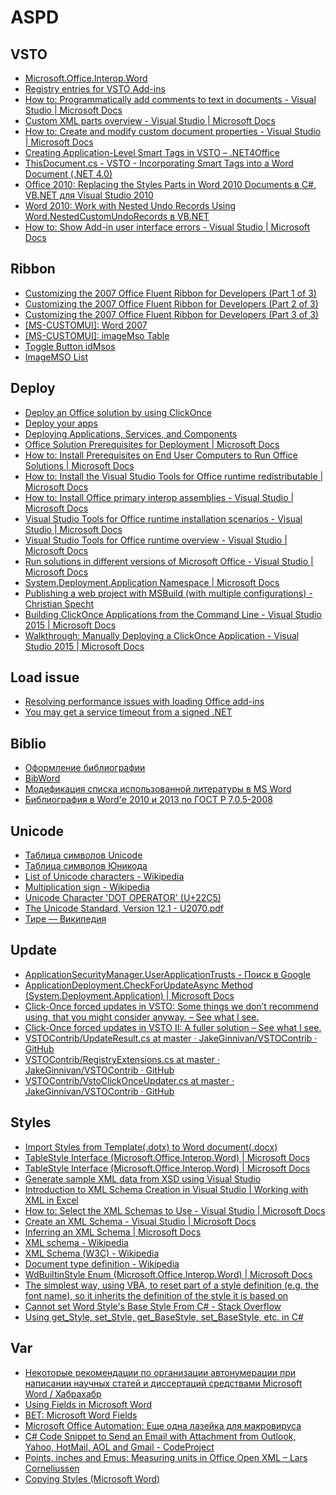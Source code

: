 # ASPD

## VSTO
* [Microsoft.Office.Interop.Word](https://docs.microsoft.com/ru-ru/dotnet/api/microsoft.office.interop.word?view=word-pia)
* [Registry entries for VSTO Add-ins](https://docs.microsoft.com/en-us/visualstudio/vsto/registry-entries-for-vsto-add-ins?view=vs-2019)
* [How to: Programmatically add comments to text in documents - Visual Studio | Microsoft Docs](https://docs.microsoft.com/en-us/visualstudio/vsto/how-to-programmatically-add-comments-to-text-in-documents?view=vs-2019)
* [Custom XML parts overview - Visual Studio | Microsoft Docs](https://docs.microsoft.com/en-us/visualstudio/vsto/custom-xml-parts-overview?view=vs-2019)
* [How to: Create and modify custom document properties - Visual Studio | Microsoft Docs](https://docs.microsoft.com/en-us/visualstudio/vsto/how-to-create-and-modify-custom-document-properties?view=vs-2019)
* [Creating Application-Level Smart Tags in VSTO – .NET4Office](https://blogs.msdn.microsoft.com/eric_carter/2008/07/10/creating-application-level-smart-tags-in-vsto/)
* [ThisDocument.cs - VSTO - Incorporating Smart Tags into a Word Document (.NET 4.0)](https://code.msdn.microsoft.com/VSTO-Incorporating-Smart-4852eb67/sourcecode?fileId=55492&pathId=1193856656)
* [Office 2010: Replacing the Styles Parts in Word 2010 Documents в C#, VB.NET для Visual Studio 2010](https://code.msdn.microsoft.com/Office-2010-Replacing-the-f6d8c25d)
* [Word 2010: Work with Nested Undo Records Using Word.NestedCustomUndoRecords в VB.NET](https://code.msdn.microsoft.com/Word-2010-Work-with-Nested-19fdccdf)
* [How to: Show Add-in user interface errors - Visual Studio | Microsoft Docs](https://docs.microsoft.com/en-us/visualstudio/vsto/how-to-show-add-in-user-interface-errors?view=vs-2019)

## Ribbon
* [Customizing the 2007 Office Fluent Ribbon for Developers (Part 1 of 3)](https://msdn.microsoft.com/en-us/library/aa338202(v=office.12).aspx)
* [Customizing the 2007 Office Fluent Ribbon for Developers (Part 2 of 3)](https://msdn.microsoft.com/en-us/library/aa338199(v=office.12).aspx)
* [Customizing the 2007 Office Fluent Ribbon for Developers (Part 3 of 3)](https://msdn.microsoft.com/en-us/library/aa722523(v=office.12).aspx)
* [[MS-CUSTOMUI]: Word 2007](https://msdn.microsoft.com/en-us/library/dd950659(v=office.12).aspx)
* [[MS-CUSTOMUI]: imageMso Table](https://msdn.microsoft.com/en-us/library/dd953682(v=office.12).aspx)
* [Toggle Button idMsos](http://onlinehelp.ribboncreator.de/EN/_2hm0n9tvj.htm)
* [ImageMSO List](https://bert-toolkit.com/imagemso-list.html)

## Deploy
* [Deploy an Office solution by using ClickOnce](https://docs.microsoft.com/en-us/visualstudio/vsto/deploying-an-office-solution-by-using-clickonce?view=vs-2019)
* [Deploy your apps](https://docs.microsoft.com/en-us/visualstudio/deployment/?view=vs-2019)
* [Deploying Applications, Services, and Components](https://docs.microsoft.com/en-us/visualstudio/deployment/deploying-applications-services-and-components?view=vs-2015)
* [Office Solution Prerequisites for Deployment | Microsoft Docs](https://docs.microsoft.com/en-us/previous-versions/bb608617(v=vs.110))
* [How to: Install Prerequisites on End User Computers to Run Office Solutions | Microsoft Docs](https://docs.microsoft.com/en-us/previous-versions/bb608608(v=vs.110))
* [How to: Install the Visual Studio Tools for Office runtime redistributable | Microsoft Docs](https://docs.microsoft.com/en-us/visualstudio/vsto/how-to-install-the-visual-studio-tools-for-office-runtime-redistributable?view=vs-2019)
* [How to: Install Office primary interop assemblies - Visual Studio | Microsoft Docs](https://docs.microsoft.com/en-us/visualstudio/vsto/how-to-install-office-primary-interop-assemblies?view=vs-2019)
* [Visual Studio Tools for Office runtime installation scenarios - Visual Studio | Microsoft Docs](https://docs.microsoft.com/en-us/visualstudio/vsto/visual-studio-tools-for-office-runtime-installation-scenarios?view=vs-2019)
* [Visual Studio Tools for Office runtime overview - Visual Studio | Microsoft Docs](https://docs.microsoft.com/en-us/visualstudio/vsto/visual-studio-tools-for-office-runtime-overview?view=vs-2019)
* [Run solutions in different versions of Microsoft Office - Visual Studio | Microsoft Docs](https://docs.microsoft.com/en-us/visualstudio/vsto/running-solutions-in-different-versions-of-microsoft-office?view=vs-2019)
* [System.Deployment.Application Namespace | Microsoft Docs](https://docs.microsoft.com/ru-ru/dotnet/api/system.deployment.application?view=netframework-4.8)
* [Publishing a web project with MSBuild (with multiple configurations) - Christian Specht](https://christianspecht.de/2013/12/16/publishing-a-web-project-with-msbuild-with-multiple-configurations/)
* [Building ClickOnce Applications from the Command Line - Visual Studio 2015 | Microsoft Docs](https://docs.microsoft.com/en-us/visualstudio/deployment/building-clickonce-applications-from-the-command-line?view=vs-2015)
* [Walkthrough: Manually Deploying a ClickOnce Application - Visual Studio 2015 | Microsoft Docs](https://docs.microsoft.com/en-us/visualstudio/deployment/walkthrough-manually-deploying-a-clickonce-application?view=vs-2015)

## Load issue
* [Resolving performance issues with loading Office add-ins](https://blogs.msdn.microsoft.com/vsod/2012/05/18/resolving-performance-issues-with-loading-office-add-ins-vsto-add-ins-or-shared-add-ins/)
* [You may get a service timeout from a signed .NET](https://blogs.msdn.microsoft.com/winsdk/2010/01/29/you-may-get-a-service-timeout-from-a-signed-net-managed-service-application-while-the-system-is-doing-a-revocation-check-of-the-certificate-over-the-internet/)

## Biblio
* [Оформление библиографии](http://warrax.net/gost.html)
* [BibWord](http://bibword.codeplex.com/releases/view/14646)
* [Модификация списка использованной литературы в MS Word](http://msoffice-prowork.com/modifikaciya-spiska-ispolzovannoj-literatury-v-ms-word/)
* [Библиография в Word&#39;е 2010 и 2013 по ГОСТ Р 7.0.5-2008](http://det-random.livejournal.com/28819.html)

## Unicode
* [Таблица символов Unicode](http://foxtools.ru/Unicode)
* [Таблица символов Юникода](https://unicode-table.com/ru/)
* [List of Unicode characters - Wikipedia](https://en.wikipedia.org/wiki/List_of_Unicode_characters)
* [Multiplication sign - Wikipedia](https://en.wikipedia.org/wiki/Multiplication_sign)
* [Unicode Character &#39;DOT OPERATOR&#39; (U+22C5)](https://www.fileformat.info/info/unicode/char/22c5/index.htm)
* [The Unicode Standard, Version 12.1 - U2070.pdf](https://www.unicode.org/charts/PDF/U2070.pdf)
* [Тире — Википедия](https://ru.wikipedia.org/wiki/%D0%A2%D0%B8%D1%80%D0%B5)

## Update
* [ApplicationSecurityManager.UserApplicationTrusts - Поиск в Google](https://www.google.com/search?client=firefox-b-d&q=ApplicationSecurityManager.UserApplicationTrusts)
* [ApplicationDeployment.CheckForUpdateAsync Method (System.Deployment.Application) | Microsoft Docs](https://docs.microsoft.com/en-us/dotnet/api/system.deployment.application.applicationdeployment.checkforupdateasync?view=netframework-4.8)
* [Click-Once forced updates in VSTO: Some things we don’t recommend using, that you might consider anyway. – See what I see.](https://blogs.msdn.microsoft.com/krimakey/2008/04/10/click-once-forced-updates-in-vsto-some-things-we-dont-recommend-using-that-you-might-consider-anyway/)
* [Click-Once forced updates in VSTO II: A fuller solution – See what I see.](https://blogs.msdn.microsoft.com/krimakey/2008/04/18/click-once-forced-updates-in-vsto-ii-a-fuller-solution/)
* [VSTOContrib/UpdateResult.cs at master · JakeGinnivan/VSTOContrib · GitHub](https://github.com/JakeGinnivan/VSTOContrib/blob/master/src/VSTOContrib.Core/UpdateResult.cs)
* [VSTOContrib/RegistryExtensions.cs at master · JakeGinnivan/VSTOContrib · GitHub](https://github.com/JakeGinnivan/VSTOContrib/blob/master/src/VSTOContrib.Core/Extensions/RegistryExtensions.cs)
* [VSTOContrib/VstoClickOnceUpdater.cs at master · JakeGinnivan/VSTOContrib · GitHub](https://github.com/JakeGinnivan/VSTOContrib/blob/master/src/VSTOContrib.Core/VstoClickOnceUpdater.cs)

## Styles
* [Import Styles from Template(.dotx) to Word document(.docx)](https://social.msdn.microsoft.com/Forums/vstudio/en-US/b987fca3-2760-4ad8-91d1-0e2bab068531/import-styles-from-templatedotx-to-word-documentdocx?forum=vsto)
* [TableStyle Interface (Microsoft.Office.Interop.Word) | Microsoft Docs](https://docs.microsoft.com/ru-ru/dotnet/api/microsoft.office.interop.word.tablestyle?view=word-pia)
* [TableStyle Interface (Microsoft.Office.Interop.Word) | Microsoft Docs](https://docs.microsoft.com/ru-ru/dotnet/api/microsoft.office.interop.word.tablestyle?view=word-pia)
* [Generate sample XML data from XSD using Visual Studio](https://www.vishalon.net/blog/generate-sample-xml-data-from-xsd-using-visual-studio)
* [Introduction to XML Schema Creation in Visual Studio | Working with XML in Excel](https://flylib.com/books/en/2.53.1/introduction_to_xml_schema_creation_in_visual_studio.html)
* [How to: Select the XML Schemas to Use - Visual Studio | Microsoft Docs](https://docs.microsoft.com/en-us/visualstudio/xml-tools/how-to-select-the-xml-schemas-to-use?view=vs-2019)
* [Create an XML Schema - Visual Studio | Microsoft Docs](https://docs.microsoft.com/en-us/visualstudio/xml-tools/how-to-create-an-xml-schema-from-an-xml-document?view=vs-2019)
* [Inferring an XML Schema | Microsoft Docs](https://docs.microsoft.com/en-us/dotnet/standard/data/xml/inferring-an-xml-schema)
* [XML schema - Wikipedia](https://en.wikipedia.org/wiki/XML_schema)
* [XML Schema (W3C) - Wikipedia](https://en.wikipedia.org/wiki/XML_Schema_(W3C))
* [Document type definition - Wikipedia](https://en.wikipedia.org/wiki/Document_type_definition)
* [WdBuiltinStyle Enum (Microsoft.Office.Interop.Word) | Microsoft Docs](https://docs.microsoft.com/ru-ru/dotnet/api/microsoft.office.interop.word.wdbuiltinstyle?view=word-pia)
* [The simplest way, using VBA, to reset part of a style definition (e.g. the font name), so it inherits the definition of the style it is based on](https://wordmvp.com/FAQs/MacrosVBA/ResetStyles.htm)
* [Cannot set Word Style&#39;s Base Style From C# - Stack Overflow](https://stackoverflow.com/questions/18547789/cannot-set-word-styles-base-style-from-c-sharp)
* [Using get_Style, set_Style, get_BaseStyle, set_BaseStyle, etc. in C#](https://social.msdn.microsoft.com/Forums/en-US/fc2db655-2bfe-4285-ba5c-1227de52a38a/using-getstyle-setstyle-getbasestyle-setbasestyle-etc-in-c?forum=worddev)

## Var
* [Некоторые рекомендации по организации автонумерации при написании научных статей и диссертаций средствами Microsoft Word / Хабрахабр](https://habrahabr.ru/post/187398/)
* [Using Fields in Microsoft Word](http://www.addbalance.com/usersguide/fields.htm)
* [BET: Microsoft Word Fields](https://www.bettersolutions.com/word/WOO733/ML647313532.htm)
* [Microsoft Office Automation: Еще одна лазейка для макровируса](https://habrahabr.ru/company/dsec/blog/335222/)
* [C# Code Snippet to Send an Email with Attachment from Outlook, Yahoo, HotMail, AOL and Gmail - CodeProject](https://www.codeproject.com/Tips/165548/Csharp-Code-Snippet-to-Send-an-Email-with-Attachme)
* [Points, inches and Emus: Measuring units in Office Open XML – Lars Corneliussen](https://startbigthinksmall.wordpress.com/2010/01/04/points-inches-and-emus-measuring-units-in-office-open-xml/)
* [Copying Styles (Microsoft Word)](https://wordribbon.tips.net/T004628_Copying_Styles.html)
